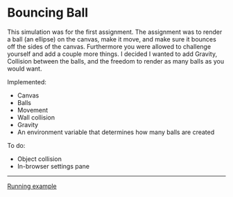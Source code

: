 # Bouncing Ball
This simulation was for the first assignment. The assignment was to render a ball (an ellipse) on the canvas, make it move, and make sure it bounces off the sides of the canvas.
Furthermore you were allowed to challenge yourself and add a couple more things. I decided I wanted to add Gravity, Collision between the balls, and the freedom to render as many balls as you would want.

Implemented:
- Canvas
- Balls
- Movement
- Wall collision
- Gravity
- An environment variable that determines how many balls are created

To do:
- Object collision
- In-browser settings pane
---
<a href="https://csd.mia.cx/bouncing-ball/">Running example</a>
